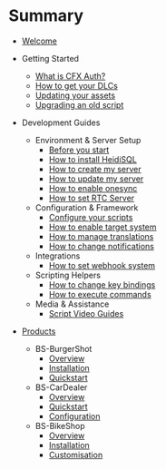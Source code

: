 # Summary

- [Welcome](doc_portal/README.md)

- Getting Started
  - [What is CFX Auth?](doc_portal/getting-started/cfx-auth.md)
  - [How to get your DLCs](doc_portal/getting-started/dlcs.md)
  - [Updating your assets](doc_portal/getting-started/updating-assets.md)
  - [Upgrading an old script](doc_portal/getting-started/upgrading-old-script.md)

- Development Guides
  - Environment & Server Setup
    - [Before you start](doc_portal/development-guides/before-you-start.md)
    - [How to install HeidiSQL](doc_portal/development-guides/how-to-install-heidisql.md)
    - [How to create my server](doc_portal/development-guides/how-to-create-my-server.md)
    - [How to update my server](doc_portal/development-guides/how-to-update-my-server.md)
    - [How to enable onesync](doc_portal/development-guides/how-to-enable-onesync.md)
    - [How to set RTC Server](doc_portal/development-guides/how-to-set-rtc-server.md)
  - Configuration & Framework
    - [Configure your scripts](doc_portal/development-guides/configure-your-scripts.md)
    - [How to enable target system](doc_portal/development-guides/how-to-enable-target-system.md)
    - [How to manage translations](doc_portal/development-guides/how-to-manage-translations.md)
    - [How to change notifications](doc_portal/development-guides/how-to-change-notifications.md)
  - Integrations
    - [How to set webhook system](doc_portal/development-guides/how-to-set-webhook-system.md)
  - Scripting Helpers
    - [How to change key bindings](doc_portal/development-guides/how-to-change-key-bindings.md)
    - [How to execute commands](doc_portal/development-guides/how-to-execute-commands.md)
  - Media & Assistance
    - [Script Video Guides](doc_portal/development-guides/script-video-guides.md)

- [Products](doc_portal/PRODUCTS.md)
  - BS-BurgerShot
    - [Overview](doc_bs-burgershot/README.md)
    - [Installation](doc_bs-burgershot/getting-started/installation.md)
    - [Quickstart](doc_bs-burgershot/getting-started/quickstart.md)
  - BS-CarDealer
    - [Overview](doc_bs-cardealer/README.md)
    - [Quickstart](doc_bs-cardealer/quickstart.md)
    - [Configuration](doc_bs-cardealer/configuration.md)
  - BS-BikeShop
    - [Overview](doc_bs-bikeshop/README.md)
    - [Installation](doc_bs-bikeshop/installation.md)
    - [Customisation](doc_bs-bikeshop/customisation.md)
